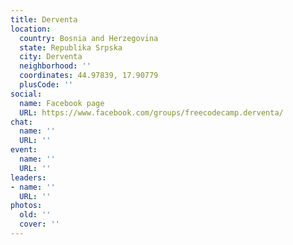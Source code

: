 ```yaml
---
title: Derventa
location:
  country: Bosnia and Herzegovina
  state: Republika Srpska
  city: Derventa
  neighborhood: ''
  coordinates: 44.97839, 17.90779
  plusCode: ''
social:
  name: Facebook page
  URL: https://www.facebook.com/groups/freecodecamp.derventa/
chat:
  name: ''
  URL: ''
event:
  name: ''
  URL: ''
leaders:
- name: ''
  URL: ''
photos:
  old: ''
  cover: ''
---
```

